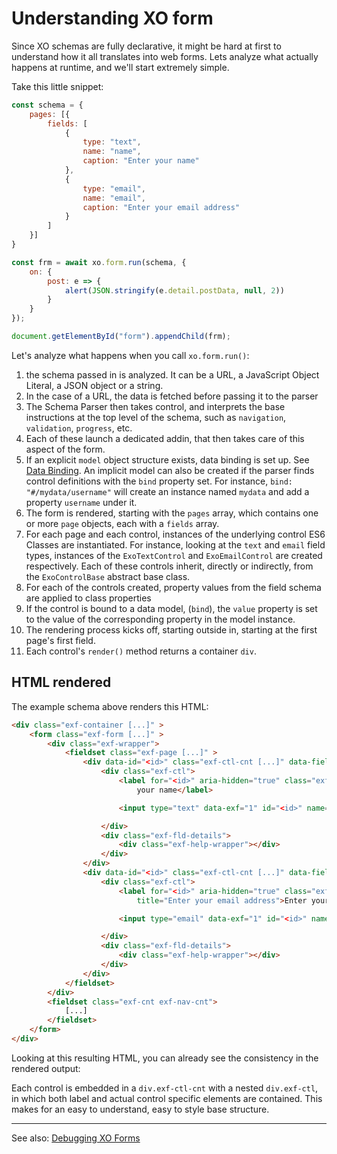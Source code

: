 # Understanding XO form

Since XO schemas are fully declarative, it might be hard at first to understand how it all translates into web forms.
Lets analyze what actually happens at runtime, and we'll start extremely simple. 

Take this little snippet:

```js
const schema = {
    pages: [{
        fields: [
            {
                type: "text",
                name: "name",
                caption: "Enter your name"
            },
            {
                type: "email",
                name: "email",
                caption: "Enter your email address"
            }
        ]
    }]
}

const frm = await xo.form.run(schema, {
    on: {
        post: e => {
            alert(JSON.stringify(e.detail.postData, null, 2))
        }
    }
});

document.getElementById("form").appendChild(frm);
```

Let's analyze what happens when you call ```xo.form.run()```:

1. the schema passed in is analyzed. It can be a URL, a JavaScript Object Literal, a JSON object or a string.
2. In the case of a URL, the data is fetched before passing it to the parser
3. The Schema Parser then takes control, and interprets the base instructions at the top level of the schema, such as ```navigation```, ```validation```, ```progress```, etc.
4. Each of these launch a dedicated addin, that then takes care of this aspect of the form. 
5. If an explicit ```model``` object structure exists, data binding is set up. See [Data Binding](./data-binding.md). An implicit model can also be created if the parser finds control definitions with the ```bind``` property set. For instance, ```bind: "#/mydata/username"``` will create an instance named ```mydata``` and add a property ```username``` under it.
6. The form is rendered, starting with the ```pages``` array, which contains one or more ```page``` objects, each with a ```fields``` array.
7. For each page and each control, instances of the underlying control ES6 Classes are instantiated. For instance, looking at the ```text``` and ```email``` field types, instances of the ```ExoTextControl``` and ```ExoEmailControl``` are created respectively. Each of these controls inherit, directly or indirectly, from the ```ExoControlBase``` abstract base class.
8. For each of the controls created, property values from the field schema are applied to class properties
9. If the control is bound to a data model, (```bind```), the ```value``` property is set to the value of the corresponding property in the model instance.
10. The rendering process kicks off, starting outside in, starting at the first page's first field.
11. Each control's ```render()``` method returns a container ```div```.

## HTML rendered

The example schema above renders this HTML:

```html
<div class="exf-container [...]" >
    <form class="exf-form [...]" >
        <div class="exf-wrapper">
            <fieldset class="exf-page [...]" >
                <div data-id="<id>" class="exf-ctl-cnt [...]" data-field-type="text">
                    <div class="exf-ctl">
                        <label for="<id>" aria-hidden="true" class="exf-label" title="Enter your name">Enter
                            your name</label>

                        <input type="text" data-exf="1" id="<id>" name="name">

                    </div>
                    <div class="exf-fld-details">
                        <div class="exf-help-wrapper"></div>
                    </div>
                </div>
                <div data-id="<id>" class="exf-ctl-cnt [...]" data-field-type="email">
                    <div class="exf-ctl">
                        <label for="<id>" aria-hidden="true" class="exf-label"
                            title="Enter your email address">Enter your email address</label>

                        <input type="email" data-exf="1" id="<id>" name="email">

                    </div>
                    <div class="exf-fld-details">
                        <div class="exf-help-wrapper"></div>
                    </div>
                </div>
            </fieldset>
        </div>
        <fieldset class="exf-cnt exf-nav-cnt">
            [...]
        </fieldset>
    </form>
</div>
```

Looking at this resulting HTML, you can already see the consistency in the rendered output:

Each control is embedded in a ```div.exf-ctl-cnt``` with a nested ```div.exf-ctl```, in which both label and actual control specific elements are contained. This makes for an easy to understand, easy to style base structure.

---
See also: [Debugging XO Forms](./debugging-exoform.md)